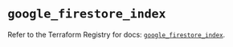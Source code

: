 # `google_firestore_index`

Refer to the Terraform Registry for docs: [`google_firestore_index`](https://registry.terraform.io/providers/hashicorp/google/6.26.0/docs/resources/firestore_index).
